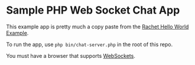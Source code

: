 Sample PHP Web Socket Chat App
==============================

This example app is pretty much a copy paste from the [Rachet Hello World Example](http://socketo.me/docs/hello-world).

To run the app, use `php bin/chat-server.php` in the root of this repo.

You must have a browser that supports [WebSockets](http://caniuse.com/#feat=websockets).